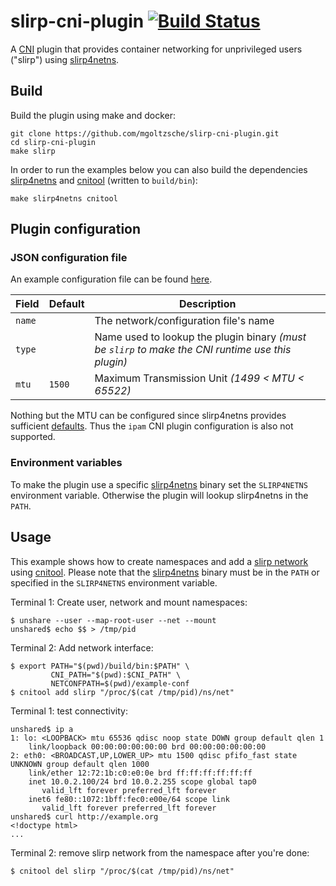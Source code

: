 slirp-cni-plugin [![Build Status](https://travis-ci.org/mgoltzsche/slirp-cni-plugin.svg?branch=master)](https://travis-ci.org/mgoltzsche/slirp-cni-plugin)
=

A [CNI](https://github.com/containernetworking/cni) plugin that provides
container networking for unprivileged users ("slirp") using [slirp4netns](https://github.com/rootless-containers/slirp4netns).  


## Build
Build the plugin using make and docker:
```
git clone https://github.com/mgoltzsche/slirp-cni-plugin.git
cd slirp-cni-plugin
make slirp
```

In order to run the examples below you can also build the dependencies
[slirp4netns](https://github.com/rootless-containers/slirp4netns) and
[cnitool](https://github.com/containernetworking/cni/tree/master/cnitool) (written to `build/bin`):
```
make slirp4netns cnitool
```


## Plugin configuration

### JSON configuration file
An example configuration file can be found [here](example-conf/10-slirp.json).

| Field  | Default | Description |
| ------ | ------- | ----------- |
| `name` |  | The network/configuration file's name |
| `type` |  | Name used to lookup the plugin binary _(must be `slirp` to make the CNI runtime use this plugin)_ |
| `mtu`  | `1500` | Maximum Transmission Unit _(1499 < MTU < 65522)_ |

Nothing but the MTU can be configured since slirp4netns provides sufficient
[defaults](https://github.com/rootless-containers/slirp4netns/blob/master/slirp4netns.1.md#description).
Thus the `ipam` CNI plugin configuration is also not supported.

### Environment variables
To make the plugin use a specific [slirp4netns](https://github.com/rootless-containers/slirp4netns)
binary set the `SLIRP4NETNS` environment variable.
Otherwise the plugin will lookup slirp4netns in the `PATH`.


## Usage
This example shows how to create namespaces and add a [slirp network](example-conf/10-slirp.json)
using [cnitool](https://github.com/containernetworking/cni/tree/master/cnitool).
Please note that the [slirp4netns](https://github.com/rootless-containers/slirp4netns)
binary must be in the `PATH` or specified in the `SLIRP4NETNS` environment variable.  

Terminal 1: Create user, network and mount namespaces:
```
$ unshare --user --map-root-user --net --mount
unshared$ echo $$ > /tmp/pid
```

Terminal 2: Add network interface:
```
$ export PATH="$(pwd)/build/bin:$PATH" \
         CNI_PATH="$(pwd):$CNI_PATH" \
         NETCONFPATH=$(pwd)/example-conf
$ cnitool add slirp "/proc/$(cat /tmp/pid)/ns/net"
```

Terminal 1: test connectivity:
```
unshared$ ip a
1: lo: <LOOPBACK> mtu 65536 qdisc noop state DOWN group default qlen 1
    link/loopback 00:00:00:00:00:00 brd 00:00:00:00:00:00
2: eth0: <BROADCAST,UP,LOWER_UP> mtu 1500 qdisc pfifo_fast state UNKNOWN group default qlen 1000
    link/ether 12:72:1b:c0:e0:0e brd ff:ff:ff:ff:ff:ff
    inet 10.0.2.100/24 brd 10.0.2.255 scope global tap0
       valid_lft forever preferred_lft forever
    inet6 fe80::1072:1bff:fec0:e00e/64 scope link 
       valid_lft forever preferred_lft forever
unshared$ curl http://example.org
<!doctype html>
...
```

Terminal 2: remove slirp network from the namespace after you're done:
```
$ cnitool del slirp "/proc/$(cat /tmp/pid)/ns/net"
```